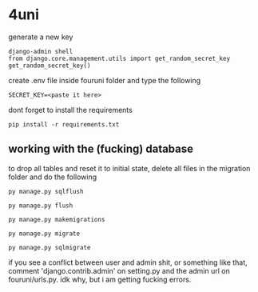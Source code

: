 # 4uni

generate a new key
```
django-admin shell
from django.core.management.utils import get_random_secret_key  
get_random_secret_key()
```

create .env file inside fouruni folder and type the following
```
SECRET_KEY=<paste it here>
```

dont forget to install the requirements
```
pip install -r requirements.txt
```

## working with the (fucking) database
to drop all tables and reset it to initial state, delete all files in the migration folder and do the following
```
py manage.py sqlflush
```
```
py manage.py flush
```
```
py manage.py makemigrations
```
```
py manage.py migrate
```
```
py manage.py sqlmigrate
```


if you see a conflict between user and admin shit, or something like that, comment 'django.contrib.admin' on setting.py and the admin url on fouruni/urls.py. idk why, but i am getting fucking errors.
